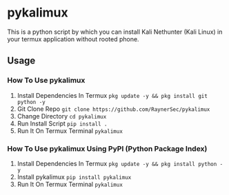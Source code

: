 # pykalimux
This is a python script by which you can install Kali Nethunter (Kali Linux) in your termux application without rooted phone.

## Usage
### How To Use pykalimux
1. Install Dependencies In Termux `pkg update -y && pkg install git python -y`
2. Git Clone Repo `git clone https://github.com/RaynerSec/pykalimux`
3. Change Directory `cd pykalimux`
4. Run Install Script `pip install .`
5. Run It On Termux Terminal `pykalimux`
### How To Use pykalimux Using PyPI (Python Package Index)
1. Install Dependencies In Termux `pkg update -y && pkg install python -y`
2. Install pykalimux `pip install pykalimux`
3. Run It On Termux Terminal `pykalimux`
